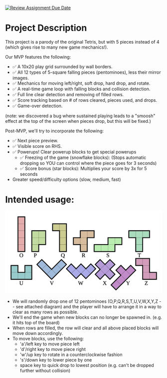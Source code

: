 [![Review Assignment Due Date](https://classroom.github.com/assets/deadline-readme-button-22041afd0340ce965d47ae6ef1cefeee28c7c493a6346c4f15d667ab976d596c.svg)](https://classroom.github.com/a/YxXKqIeT)
# Project Description

This project is a parody of the original Tetris, but with 5 pieces instead of 4 (which gives rise to many new game mechanics!).

Our MVP features the following:

- :white_check_mark: A 10x20 play grid surrounded by wall borders.
- :white_check_mark: All 12 types of 5-square falling pieces (pentominoes), less their mirror images. 
- :white_check_mark: Mechanics for moving left/right, soft drop, hard drop, and rotate.
- :white_check_mark: A real-time game loop with falling blocks and collision detection.
- :white_check_mark: Full line clear detection and removing of filled rows.
- :white_check_mark: Score tracking based on # of rows cleared, pieces used, and drops.
- :white_check_mark: Game-over detection.

(note: we discovered a bug where sustained playing leads to a "smoosh" effect at the top of the screen when pieces drop, but this will be fixed.)

Post-MVP, we'll try to incorporate the following:
- :white_check_mark: Next piece preview.
- :white_check_mark: Visible score on RHS.
- :white_check_mark: Powerups! Clear powerup blocks to get special powerups
  - :white_check_mark: Freezing of the game (snowflake blocks): (Stops automatic dropping so YOU can control where the piece goes for 3 seconds)
  - :white_check_mark: Score bonus (star blocks): Multiplies your score by 3x for 5 seconds
- Greater speed/difficulty options (slow, medium, fast)



# Intended usage:

![PIECES DIAGRAM](pieces.jpeg?raw=true "Diagram of all pentomino pieces. Our implemented pieces may be different due to reflections for optimization." )

- We will randomly drop one of 12 pentominoes (O,P,Q,R,S,T,U,V,W,X,Y,Z -- see attached diagram) and the player will have to arrange it in a way to clear as many rows as possible. 
- We'll end the game when new blocks can no longer be spawned in. (e.g. it hits top of the board)
- When rows are filled, the row will clear and all above placed blocks will move down accordingly.
- To move blocks, use the following:
  - 'a'/left key to move piece left
  - 'd'/right key to move piece right
  - 'w'/up key to rotate in a counterclockwise fashion
  - 's'/down key to lower piece by one
  - space key to quick drop to lowest position (e.g. can't be dropped further without collision)
